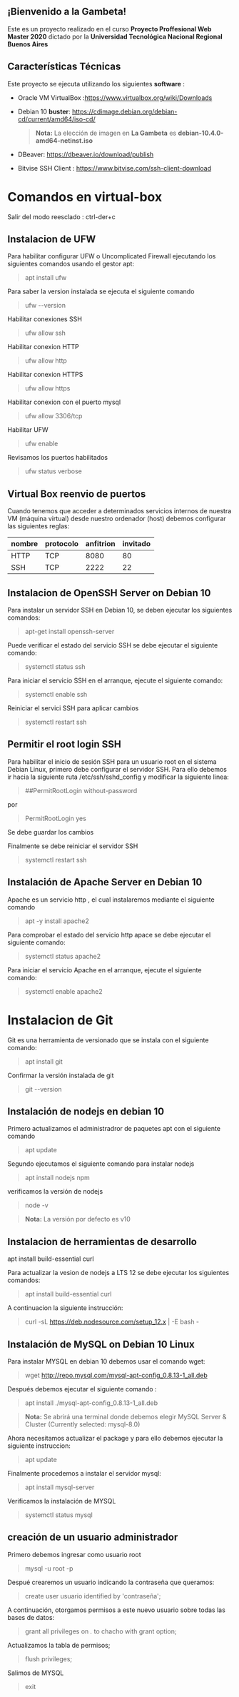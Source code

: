 ## ¡Bienvenido a la Gambeta!
Este es un proyecto realizado en el curso **Proyecto Proffesional Web Master 2020** dictado por la **Universidad Tecnológica Nacional Regional Buenos Aires**

## Características Técnicas

Este proyecto se ejecuta utilizando los  siguientes **software** :

- Oracle VM VirtualBox :https://www.virtualbox.org/wiki/Downloads
- Debian 10 **buster**: https://cdimage.debian.org/debian-cd/current/amd64/iso-cd/
  > **Nota:** La elección de imagen en  **La Gambeta** es **debian-10.4.0-amd64-netinst.iso**

- DBeaver: https://dbeaver.io/download/publish 
- Bitvise SSH Client : https://www.bitvise.com/ssh-client-download

# Comandos en virtual-box

Salir del modo reesclado :    ctrl-der+c

## Instalacion de UFW 
Para habilitar configurar UFW o Uncomplicated Firewall ejecutando los siguientes comandos usando el gestor apt:

> apt install ufw

Para saber la version instalada se ejecuta el siguiente comando

> ufw --version

Habilitar conexiones SSH

> ufw allow ssh

Habilitar conexion HTTP

> ufw allow http

Habilitar conexion HTTPS

> ufw allow https

Habilitar conexion con el puerto mysql 

> ufw allow 3306/tcp

Habilitar UFW 

> ufw enable


Revisamos los puertos habilitados

> ufw status verbose



## Virtual Box reenvio de puertos

Cuando tenemos que acceder a determinados servicios internos de nuestra VM (máquina virtual) desde nuestro ordenador (host) debemos configurar las siguientes reglas:

|      nombre    |    protocolo   |  anfitrion    |    invitado  |
|----------------|----------------|---------------|--------------|
|     HTTP       |        TCP     |    8080       |    80        |
|     SSH        |        TCP     |    2222       |    22        |





## Instalacion de OpenSSH Server on Debian 10

Para instalar un servidor SSH en Debian 10, se deben ejecutar los siguientes comandos:

> apt-get install openssh-server

Puede verificar el estado del servicio SSH se debe ejecutar el siguiente comando:

> systemctl status ssh

Para iniciar el servicio SSH en el arranque, ejecute el siguiente comando:

> systemctl enable ssh

Reiniciar el servici SSH  para aplicar cambios 

>  systemctl restart ssh

## Permitir el root login SSH

Para habilitar el inicio de sesión SSH para un usuario root en el sistema Debian Linux, primero debe configurar el servidor SSH. Para ello debemos  ir hacia la siguiente ruta /etc/ssh/sshd_config y modificar la siguiente linea:

> ##PermitRootLogin without-password

 por 
 
> PermitRootLogin yes

Se debe guardar los cambios 

Finalmente se debe reiniciar el servidor SSH

>  systemctl restart ssh

## Instalación de Apache Server en Debian 10
Apache es un servicio http , el cual instalaremos mediante el siguiente comando 

 > apt -y install apache2
 
 Para comprobar el estado del servicio http apace se debe ejecutar el siguiente comando:
 
 > systemctl status apache2
 
 Para iniciar el servicio Apache en el arranque, ejecute el siguiente comando:

> systemctl enable apache2


# Instalacion de  Git

Git es una herramienta de versionado que se instala con el siguiente comando:

> apt install git

Confirmar la versión instalada de git 

> git --version


## Instalación de nodejs en debian 10

Primero actualizamos el administradror de paquetes apt con el siguiente comando

> apt update

Segundo ejecutamos el siguiente comando para instalar nodejs

> apt install nodejs npm

verificamos la versión de nodejs

> node -v

 > **Nota:** La versión por defecto es v10

## Instalacion de herramientas de desarrollo

apt install build-essential curl

Para actualizar la vesion de nodejs a LTS 12 se debe ejecutar los siguientes comandos:
> apt install build-essential curl

A continuacion la siguiente instrucción:

> curl -sL https://deb.nodesource.com/setup_12.x | -E bash -

## Instalación de  MySQL on Debian 10 Linux 

Para instalar MYSQL en debian 10 debemos usar el comando wget:

> wget http://repo.mysql.com/mysql-apt-config_0.8.13-1_all.deb

Después debemos ejecutar el siguiente comando :

> apt install ./mysql-apt-config_0.8.13-1_all.deb

> **Nota:** Se abrirá una terminal donde debemos elegir MySQL Server & Cluster (Currently selected: mysql-8.0)
 
 Ahora necesitamos actualizar el  package y para ello debemos ejecutar la siguiente instruccion:
 
> apt update

Finalmente procedemos a instalar el servidor mysql:

> apt install mysql-server

Verificamos la instalación de MYSQL 

>  systemctl status mysql
 
## creación de un usuario administrador

Primero debemos ingresar como usuario root 

> mysql -u root -p

 Despué crearemos un usuario indicando la contraseña que queramos:
 
 > create user usuario identified by 'contraseña';
 
 A continuación, otorgamos permisos a este nuevo usuario sobre todas las bases de datos:
 
 > grant all privileges on *.* to chacho with grant option;
 
 Actualizamos la tabla de permisos;
 
> flush privileges;

 Salimos de MYSQL
 
 > exit
 
 






